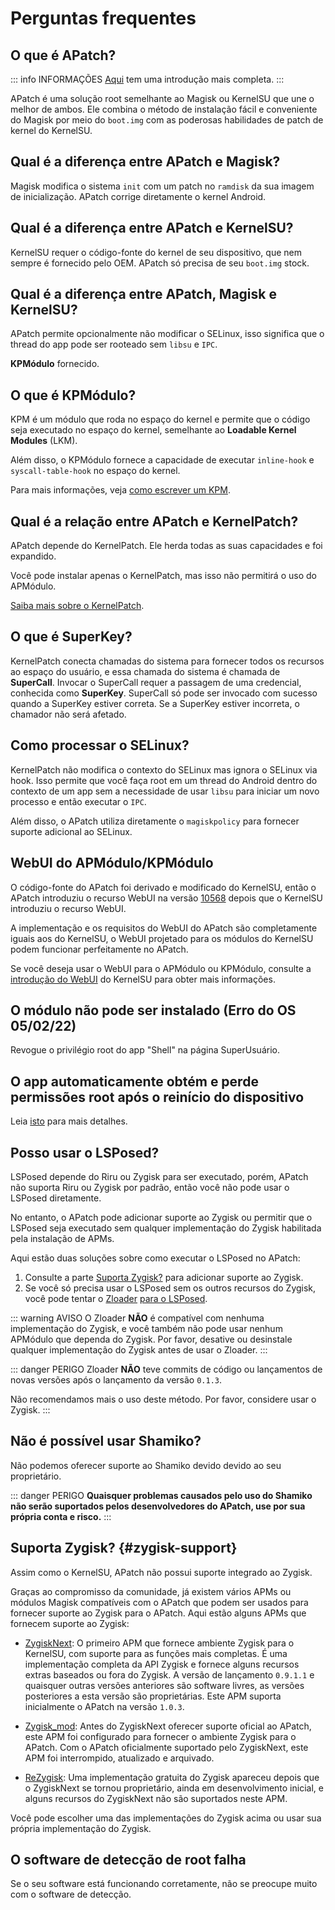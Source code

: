 # Perguntas frequentes

## O que é APatch?

::: info INFORMAÇÕES
[Aqui](/pt_BR/what-is-apatch) tem uma introdução mais completa.
:::

APatch é uma solução root semelhante ao Magisk ou KernelSU que une o melhor de ambos. Ele combina o método de instalação fácil e conveniente do Magisk por meio do `boot.img` com as poderosas habilidades de patch de kernel do KernelSU.

## Qual é a diferença entre APatch e Magisk?

Magisk modifica o sistema `init` com um patch no `ramdisk` da sua imagem de inicialização. APatch corrige diretamente o kernel Android.

## Qual é a diferença entre APatch e KernelSU?

KernelSU requer o código-fonte do kernel de seu dispositivo, que nem sempre é fornecido pelo OEM. APatch só precisa de seu `boot.img` stock.

## Qual é a diferença entre APatch, Magisk e KernelSU?

APatch permite opcionalmente não modificar o SELinux, isso significa que o thread do app pode ser rooteado sem `libsu` e `IPC`.

**KPMódulo** fornecido.

## O que é KPMódulo?

KPM é um módulo que roda no espaço do kernel e permite que o código seja executado no espaço do kernel, semelhante ao **Loadable Kernel Modules** (LKM).

Além disso, o KPMódulo fornece a capacidade de executar `inline-hook` e `syscall-table-hook` no espaço do kernel.

Para mais informações, veja [como escrever um KPM](https://github.com/bmax121/KernelPatch/blob/main/doc/zh-CN/module.md).

## Qual é a relação entre APatch e KernelPatch?

APatch depende do KernelPatch. Ele herda todas as suas capacidades e foi expandido.

Você pode instalar apenas o KernelPatch, mas isso não permitirá o uso do APMódulo.

[Saiba mais sobre o KernelPatch](https://github.com/bmax121/KernelPatch).

## O que é SuperKey?

KernelPatch conecta chamadas do sistema para fornecer todos os recursos ao espaço do usuário, e essa chamada do sistema é chamada de **SuperCall**. Invocar o SuperCall requer a passagem de uma credencial, conhecida como **SuperKey**. SuperCall só pode ser invocado com sucesso quando a SuperKey estiver correta. Se a SuperKey estiver incorreta, o chamador não será afetado.

## Como processar o SELinux?

KernelPatch não modifica o contexto do SELinux mas ignora o SELinux via hook. Isso permite que você faça root em um thread do Android dentro do contexto de um app sem a necessidade de usar `libsu` para iniciar um novo processo e então executar o `IPC`.

Além disso, o APatch utiliza diretamente o `magiskpolicy` para fornecer suporte adicional ao SELinux.

## WebUI do APMódulo/KPMódulo

O código-fonte do APatch foi derivado e modificado do KernelSU, então o APatch introduziu o recurso WebUI na versão [10568](https://github.com/bmax121/APatch/releases/tag/10568) depois que o KernelSU introduziu o recurso WebUI.

A implementação e os requisitos do WebUI do APatch são completamente iguais aos do KernelSU, o WebUI projetado para os módulos do KernelSU podem funcionar perfeitamente no APatch.

Se você deseja usar o WebUI para o APMódulo ou KPMódulo, consulte a [introdução do WebUI](https://kernelsu.org/pt_BR/guide/module-webui.html) do KernelSU para obter mais informações.

## O módulo não pode ser instalado (Erro do OS 05/02/22)

Revogue o privilégio root do app "Shell" na página SuperUsuário.

## O app automaticamente obtém e perde permissões root após o reinício do dispositivo

Leia [isto](https://t.me/APatchChannel/74) para mais detalhes.

## Posso usar o LSPosed?

LSPosed depende do Riru ou Zygisk para ser executado, porém, APatch não suporta Riru ou Zygisk por padrão, então você não pode usar o LSPosed diretamente.

No entanto, o APatch pode adicionar suporte ao Zygisk ou permitir que o LSPosed seja executado sem qualquer implementação do Zygisk habilitada pela instalação de APMs.

Aqui estão duas soluções sobre como executar o LSPosed no APatch:

1. Consulte a parte [Suporta Zygisk?](#zygisk-support) para adicionar suporte ao Zygisk.
2. Se você só precisa usar o LSPosed sem os outros recursos do Zygisk, você pode tentar o [Zloader](https://github.com/Mufanc/z-loader) [para o LSPosed](https://t.me/mufanc_chan/28).

::: warning AVISO
O Zloader **NÃO** é compatível com nenhuma implementação do Zygisk, e você também não pode usar nenhum APMódulo que dependa do Zygisk. Por favor, desative ou desinstale qualquer implementação do Zygisk antes de usar o Zloader.
:::

::: danger PERIGO
Zloader **NÃO** teve commits de código ou lançamentos de novas versões após o lançamento da versão `0.1.3`.

Não recomendamos mais o uso deste método. Por favor, considere usar o Zygisk.
:::

## Não é possível usar Shamiko?

Não podemos oferecer suporte ao Shamiko devido devido ao seu proprietário.

::: danger PERIGO
**Quaisquer problemas causados ​​pelo uso do Shamiko não serão suportados pelos desenvolvedores do APatch, use por sua própria conta e risco.**
:::

## Suporta Zygisk? {#zygisk-support}

Assim como o KernelSU, APatch não possui suporte integrado ao Zygisk.

Graças ao compromisso da comunidade, já existem vários APMs ou módulos Magisk compatíveis com o APatch que podem ser usados ​​para fornecer suporte ao Zygisk para o APatch. Aqui estão alguns APMs que fornecem suporte ao Zygisk:

- [ZygiskNext](https://github.com/Dr-TSNG/ZygiskNext): O primeiro APM que fornece ambiente Zygisk para o KernelSU, com suporte para as funções mais completas. É uma implementação completa da API Zygisk e fornece alguns recursos extras baseados ou fora do Zygisk. A versão de lançamento `0.9.1.1` e quaisquer outras versões anteriores são software livres, as versões posteriores a esta versão são proprietárias. Este APM suporta inicialmente o APatch na versão `1.0.3`.

- [Zygisk_mod](https://github.com/Admirepowered/Zygisk_mod): Antes do ZygiskNext oferecer suporte oficial ao APatch, este APM foi configurado para fornecer o ambiente Zygisk para o APatch. Com o APatch oficialmente suportado pelo ZygiskNext, este APM foi interrompido, atualizado e arquivado.

- [ReZygisk](https://github.com/PerformanC/ReZygisk): Uma implementação gratuita do Zygisk apareceu depois que o ZygiskNext se tornou proprietário, ainda em desenvolvimento inicial, e alguns recursos do ZygiskNext não são suportados neste APM.

Você pode escolher uma das implementações do Zygisk acima ou usar sua própria implementação do Zygisk.

## O software de detecção de root falha

Se o seu software está funcionando corretamente, não se preocupe muito com o software de detecção.
